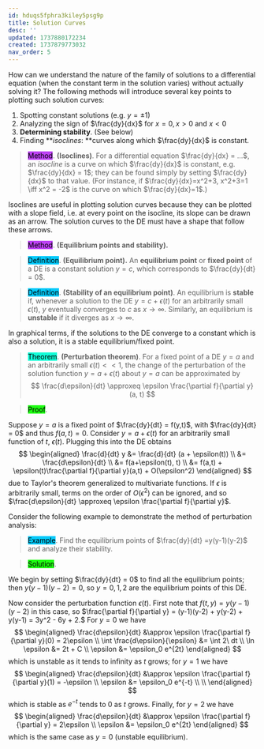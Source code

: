 ```yaml
---
id: hduqs5fphra3kiley5psg9p
title: Solution Curves
desc: ''
updated: 1737880172234
created: 1737879773032
nav_order: 5
---
```

How can we understand the nature of the family of solutions to a differential equation (when the constant term in the solution varies) without actually solving it? The following methods will introduce several key points to plotting such solution curves:
1. Spotting constant solutions (e.g. $y = \pm 1$)
2. Analyzing the sign of $\frac{dy}{dx}$ for $x=0, x>0$ and $x<0$
3. **Determining stability**. (See below)
4. Finding ***isoclines*: **curves along which $\frac{dy}{dx}$ is constant.

> <span style="background-color: #bc42f5; color: black;">Method</span>. **(Isoclines)**. For a differential equation $\frac{dy}{dx} = ...$, an *isocline* is a curve on which $\frac{dy}{dx}$ is constant, e.g. $\frac{dy}{dx} = 1$; they can be found simply by setting $\frac{dy}{dx}$ to that value. (For instance, if $\frac{dy}{dx}=x^2+3, x^2+3=1 \iff x^2 = -2$ is the curve on which $\frac{dy}{dx}=1$.)

Isoclines are useful in plotting solution curves because they can be plotted with a slope field, i.e. at every point on the isocline, its slope can be drawn as an arrow. The solution curves to the DE must have a shape that follow these arrows.

> <span style="background-color: #bc42f5; color: black;">Method</span>. **(Equilibrium points and stability).**

> <span style="background-color: #03cafc; color: black;">Definition</span>. **(Equilibrium point).** An **equilibrium point** or **fixed point** of a DE is a constant solution $y=c$, which corresponds to $\frac{dy}{dt} = 0$.

> <span style="background-color: #03cafc; color: black;">Definition</span>. **(Stability of an equilibrium point)**. An equilibrium is **stable** if, whenever a solution to the DE $y = c+\epsilon(t)$ for an arbitrarily small $\epsilon(t)$, $y$ eventually converges to $c$ as $x \to \infty$. Similarly, an equilibrium is **unstable** if it diverges as $x \to \infty$. 

In graphical terms, if the solutions to the DE converge to a constant which is also a solution, it is a stable equilibrium/fixed point.

> <span style="background-color: #12ffd7; color: black;">Theorem</span>. **(Perturbation theorem)**. For a fixed point of a DE $y=a$ and an arbitrarily small $\epsilon(t) << 1$, the change of the perturbation of the solution function $y=a+\epsilon(t)$ about $y=a$ can be approximated by 
$$
        \frac{d\epsilon}{dt} \approxeq \epsilon \frac{\partial f}{\partial y}(a, t)
$$

> <span style="background-color: #1eff12; color: black;">Proof</span>.

Suppose $y=a$ is a fixed point of $\frac{dy}{dt} = f(y,t)$, with $\frac{dy}{dt} = 0$ and thus $f(a,t) = 0$. Consider $y = a + \epsilon (t)$ for an arbitrarily small function of $t$, $\epsilon(t)$. Plugging this into the DE obtains
$$
\begin{aligned}
        \frac{d}{dt} y &= \frac{d}{dt} (a + \epsilon(t)) \\
        &= \frac{d\epsilon}{dt} \\
        &= f(a+\epsilon(t), t) \\
        &= f(a,t) + \epsilon(t)\frac{\partial f}{\partial y}(a,t) + O(\epsilon^2)
    \end{aligned}
$$
due to Taylor's theorem generalized to multivariate functions. If $\epsilon$ is arbitrarily small, terms on the order of $O(\epsilon^2)$ can be ignored, and so $\frac{d\epsilon}{dt} \approxeq \epsilon \frac{\partial f}{\partial y}$.

Consider the following example to demonstrate the method of perturbation analysis:


> <span style="background-color: #03cafc; color: black;">Example</span>. Find the equilibrium points of $\frac{dy}{dt} =y(y-1)(y-2)$ and analyze their stability.

> <span style="background-color: #1eff12; color: black;">Solution</span>.

We begin by setting $\frac{dy}{dt} = 0$ to find all the equilibrium points; then $y(y-1)(y-2)=0$, so $y = 0, 1, 2$ are the equilibrium points of this DE. 

Now consider the perturbation function $\epsilon(t)$. First note that $f(t,y) = y(y-1)(y-2)$ in this case, so $\frac{\partial f}{\partial y} = (y-1)(y-2) + y(y-2) + y(y-1) = 3y^2 - 6y + 2.$ For $y = 0$ we have
$$
\begin{aligned}
        \frac{d\epsilon}{dt} &\approx \epsilon \frac{\partial f}{\partial y}(0) = 2\epsilon \\
        \int \frac{d\epsilon}{\epsilon} &= \int 2\ dt \\
        \ln \epsilon &= 2t + C \\
        \epsilon &= \epsilon_0 e^{2t}
\end{aligned}
$$
which is unstable as it tends to infinity as $t$ grows; for $y = 1$ we have
$$
    \begin{aligned}
        \frac{d\epsilon}{dt} &\approx \epsilon \frac{\partial f}{\partial y}(1) = -\epsilon \\
        \epsilon &= \epsilon_0 e^{-t} \\ \\
    \end{aligned}
$$
which is stable as $e^{-t}$ tends to 0 as $t$ grows. Finally, for $y=2$ we have
$$
    \begin{aligned}
        \frac{d\epsilon}{dt} &\approx \epsilon \frac{\partial f}{\partial y} = 2\epsilon \\
        \epsilon &= \epsilon_0 e^{2t}
    \end{aligned}
$$
which is the same case as $y=0$ (unstable equilibrium).
